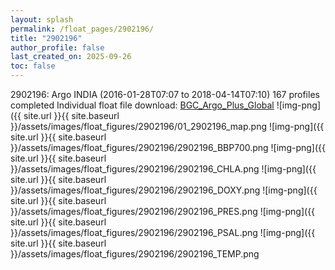 ```yaml
---
layout: splash
permalink: /float_pages/2902196/
title: "2902196"
author_profile: false
last_created_on: 2025-09-26
toc: false
---
```

 
2902196: Argo INDIA (2016-01-28T07:07 to 2018-04-14T07:10)
167 profiles completed
Individual float file download: [BGC_Argo_Plus_Global](https://ftp.soest.hawaii.edu/bgc_argo_plus/Individual_Floats/outliers_removed/2902196_Sprof_processed.nc)
![img-png]({{ site.url }}{{ site.baseurl }}/assets/images/float_figures/2902196/01_2902196_map.png
![img-png]({{ site.url }}{{ site.baseurl }}/assets/images/float_figures/2902196/2902196_BBP700.png
![img-png]({{ site.url }}{{ site.baseurl }}/assets/images/float_figures/2902196/2902196_CHLA.png
![img-png]({{ site.url }}{{ site.baseurl }}/assets/images/float_figures/2902196/2902196_DOXY.png
![img-png]({{ site.url }}{{ site.baseurl }}/assets/images/float_figures/2902196/2902196_PRES.png
![img-png]({{ site.url }}{{ site.baseurl }}/assets/images/float_figures/2902196/2902196_PSAL.png
![img-png]({{ site.url }}{{ site.baseurl }}/assets/images/float_figures/2902196/2902196_TEMP.png
